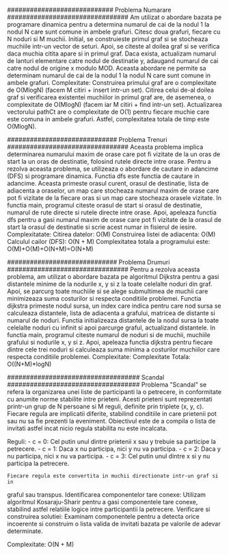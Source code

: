 ############################ Problema Numarare ################################
    Am utilizat o abordare bazata pe programare dinamica pentru a determina
numarul de cai de la nodul 1 la nodul N care sunt comune in ambele grafuri.
    Citesc doua grafuri, fiecare cu N noduri si M muchii. Initial, se 
construieste primul graf si se stocheaza muchiile intr-un vector de seturi.
Apoi, se citeste al doilea graf si se verifica daca muchia citita apare si in
primul graf. Daca exista, actualizam numarul de lanturi elementare catre nodul de 
destinatie y, adaugand numarul de cai catre nodul de origine x modulo MOD. Aceasta
abordare ne permite sa determinam numarul de cai de la nodul 1 la nodul N care sunt 
comune in ambele grafuri.
    Complexitate:
Construirea primului graf are o complexitate de O(MlogN) (facem M citiri + insert intr-un set).
Citirea celui de-al doilea graf si verificarea existentei muchiilor in primul graf
are, de asemenea, o complexitate de O(MlogN) (facem iar M citiri + find intr-un set).
Actualizarea vectorului pathCt are o complexitate de O(1) pentru fiecare muchie care
este comuna in ambele grafuri.
Astfel, complexitatea totala de timp este O(MlogN).

############################# Problema Trenuri ################################
    Aceasta problema implica determinarea numarului maxim de orase care pot fi 
vizitate de la un oras de start la un oras de destinatie, folosind rutele 
directe intre orase.
    Pentru a rezolva aceasta problema, se utilizeaza o abordare de cautare in 
adancime (DFS) si programare dinamica.
    Functia dfs este functia de cautare in adancime. Aceasta primeste orasul 
curent, orasul de destinatie, lista de adiacenta a oraselor, un map care 
stocheaza numarul maxim de orase care pot fi vizitate de la fiecare oras si un
map care stocheaza orasele vizitate.
    In functia main, programul citeste orasul de start si orasul de destinatie,
numarul de rute directe si rutele directe intre orase. Apoi, apeleaza functia 
dfs pentru a gasi numarul maxim de orase care pot fi vizitate de la orasul de 
start la orasul de destinatie si scrie acest numar in fisierul de iesire.
    Complexitatate:
        Citirea datelor: O(M)
        Construirea listei de adiacenta: O(M)
        Calculul cailor (DFS): O(N + M)
        Complexitatea totala a programului este: O(M)+O(M)+O(N+M)=O(N+M)

############################# Problema Drumuri ################################
    Pentru a rezolva aceasta problema, am utilizat o abordare bazata pe algoritmul 
Dijkstra pentru a gasi distantele minime de la nodurile x, y si z la toate 
celelalte noduri din graf. Apoi, se parcurg toate muchiile si se alege submultimea 
de muchii care minimizeaza suma costurilor si respecta conditiile problemei.
    Functia dijkstra primeste nodul sursa, un index care indica pentru care nod 
sursa se calculeaza distantele, lista de adiacenta a grafului, matricea de distante 
si numarul de noduri. Functia initializeaza distantele de la nodul sursa la toate 
celelalte noduri cu infinit si apoi parcurge graful, actualizand distantele.
    In functia main, programul citeste numarul de noduri si de muchii, muchiile 
grafului si nodurile x, y si z. Apoi, apeleaza functia dijkstra pentru fiecare 
dintre cele trei noduri si calculeaza suma minima a costurilor muchiilor care 
respecta conditiile problemei.
    Complexitate:
        Complexitate Totala: O((N+M)*logN)

################################### Scandal ###################################
    Problema "Scandal" se refera la organizarea unei liste de participanti la o
petrecere, in conformitate cu anumite norme stabilite intre prieteni. Acesti 
prieteni sunt reprezentati printr-un grup de N persoane si M reguli, definite 
prin triplete (x, y, c). Fiecare regula are implicatii diferite, stabilind 
conditiile in care prietenii pot sau nu sa fie prezenti la eveniment. Obiectivul
este de a compila o lista de invitati astfel incat nicio regula stabilita nu 
este incalcata.

Reguli:
    - c = 0: Cel putin unul dintre prietenii x sau y trebuie sa participe la petrecere.
    - c = 1: Daca x nu participa, nici y nu va participa.
    - c = 2: Daca y nu participa, nici x nu va participa.
    - c = 3: Cel putin unul dintre x si y nu participa la petrecere.

    Fiecare regula este convertita in muchii directionate intr-un graf si in 
graful sau transpus.
    Identificarea componentelor tare conexe: Utilizam algoritmul  Kosaraju-Sharir
pentru a gasi componentele tare conexe, stabilind astfel relatiile logice intre
participantii la petrecere.
    Verificare si construirea solutiei: Examinam componentele pentru a detecta 
orice incoerente si construim o lista valida de invitati bazata pe valorile de 
adevar determinate.

Complexitate: O(N + M)
